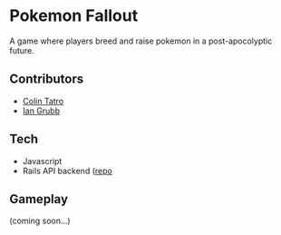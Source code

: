 
# Pokemon Fallout

A game where players breed and raise pokemon in a post-apocolyptic future.

## Contributors

* [Colin Tatro](https://github.com/cstatro)
* [Ian Grubb](https://github.com/iangrubb)

## Tech

* Javascript
* Rails API backend ([repo](https://github.com/cstatro/poke-fallout-backend)

## Gameplay

(coming soon...)

